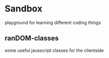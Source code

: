# Sandbox
playground for learning different coding things

## ranDOM-classes
some useful javascript classes for the clientside